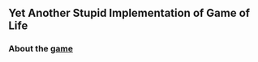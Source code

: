 ## Yet Another Stupid Implementation of Game of Life

### About the [game](http://en.wikipedia.org/wiki/Conway's_Game_of_Life) 
